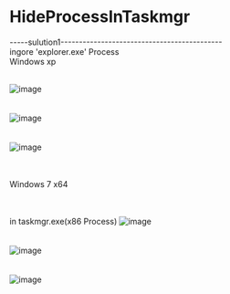 # HideProcessInTaskmgr
-----sulution1--------------------------------------------<br>
ingore 'explorer.exe' Process<br>
Windows xp<br><br>

![image](https://github.com/VideoCardGuy/HideProcessInTaskmgr/raw/master/screenshot/1.jpg)<br><br><br>
![image](https://github.com/VideoCardGuy/HideProcessInTaskmgr/raw/master/screenshot/2.jpg)<br><br><br>
![image](https://github.com/VideoCardGuy/HideProcessInTaskmgr/raw/master/screenshot/3.jpg)<br><br><br>

Windows 7 x64
<br><br><br>

in taskmgr.exe(x86 Process)
![image](https://github.com/VideoCardGuy/HideProcessInTaskmgr/raw/master/screenshot/4.jpg)<br><br><br>
![image](https://github.com/VideoCardGuy/HideProcessInTaskmgr/raw/master/screenshot/5.jpg)<br><br><br>
![image](https://github.com/VideoCardGuy/HideProcessInTaskmgr/raw/master/screenshot/6.jpg)<br><br><br>
